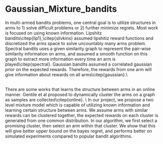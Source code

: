 # Gaussian_Mixture_bandits
In multi-armed bandits problems, one central goal is to utilize structures in arms to 1) solve difficult problems or 2) further minimize regrets. Most work is focused on using known information. Lipshitz bandits\citep{lip1},\citep{slivkins} assumed lipshitiz reward functions and discretized the arms space to solve uncountably many arms problem. Spectral bandits uses a given similarity graph to represent the pair-wise similarity information on arms, and assumed a smooth function on this graph to extract more information every time an arm is played\citep{spectral}. Gaussian bandits assumed a correlated gaussian prior on the expected rewards. Therefore, the rewards from one arm will give information about rewards on all arms\citep{gaussian}.\


\
There are some works that learns the structure between arms in an online manner. Gentile et al proposed to dynamically cluster the arms on a graph as samples are collected\citep{online}.  \\
In our project, we propose a two level mixture model which is capable of utilizing known information and learning certain structure between arms. We assume arms with similar rewards can be clustered together, the expected rewards on each cluster is generated from one common distribution. In our algorithm, we first select a promising cluster, then select an arm within that cluster.  We show that this will give better upper bound on the bayes regret, and performs better on simulated experiments compared to popular bandit algorithms.
